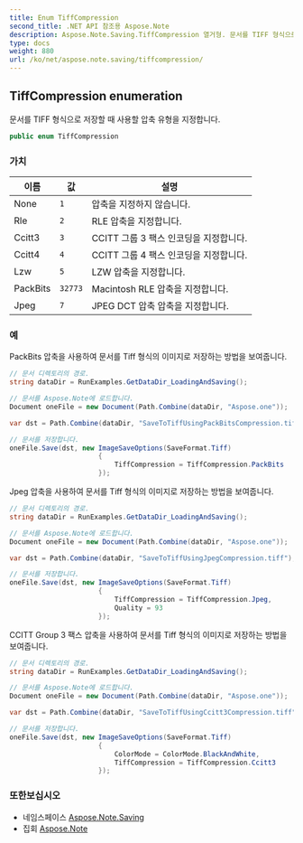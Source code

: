 ```yaml
---
title: Enum TiffCompression
second_title: .NET API 참조용 Aspose.Note
description: Aspose.Note.Saving.TiffCompression 열거형. 문서를 TIFF 형식으로 저장할 때 사용할 압축 유형을 지정합니다.
type: docs
weight: 880
url: /ko/net/aspose.note.saving/tiffcompression/
---
```

## TiffCompression enumeration

문서를 TIFF 형식으로 저장할 때 사용할 압축 유형을 지정합니다.

```csharp
public enum TiffCompression
```

### 가치

| 이름 | 값 | 설명 |
| --- | --- | --- |
| None | `1` | 압축을 지정하지 않습니다. |
| Rle | `2` | RLE 압축을 지정합니다. |
| Ccitt3 | `3` | CCITT 그룹 3 팩스 인코딩을 지정합니다. |
| Ccitt4 | `4` | CCITT 그룹 4 팩스 인코딩을 지정합니다. |
| Lzw | `5` | LZW 압축을 지정합니다. |
| PackBits | `32773` | Macintosh RLE 압축을 지정합니다. |
| Jpeg | `7` | JPEG DCT 압축 압축을 지정합니다. |

### 예

PackBits 압축을 사용하여 문서를 Tiff 형식의 이미지로 저장하는 방법을 보여줍니다.

```csharp
// 문서 디렉토리의 경로.
string dataDir = RunExamples.GetDataDir_LoadingAndSaving();

// 문서를 Aspose.Note에 로드합니다.
Document oneFile = new Document(Path.Combine(dataDir, "Aspose.one"));

var dst = Path.Combine(dataDir, "SaveToTiffUsingPackBitsCompression.tiff");

// 문서를 저장합니다.
oneFile.Save(dst, new ImageSaveOptions(SaveFormat.Tiff)
                      {
                          TiffCompression = TiffCompression.PackBits
                      });
```

Jpeg 압축을 사용하여 문서를 Tiff 형식의 이미지로 저장하는 방법을 보여줍니다.

```csharp
// 문서 디렉토리의 경로.
string dataDir = RunExamples.GetDataDir_LoadingAndSaving();

// 문서를 Aspose.Note에 로드합니다.
Document oneFile = new Document(Path.Combine(dataDir, "Aspose.one"));

var dst = Path.Combine(dataDir, "SaveToTiffUsingJpegCompression.tiff");

// 문서를 저장합니다.
oneFile.Save(dst, new ImageSaveOptions(SaveFormat.Tiff)
                      {
                          TiffCompression = TiffCompression.Jpeg,
                          Quality = 93
                      });
```

CCITT Group 3 팩스 압축을 사용하여 문서를 Tiff 형식의 이미지로 저장하는 방법을 보여줍니다.

```csharp
// 문서 디렉토리의 경로.
string dataDir = RunExamples.GetDataDir_LoadingAndSaving();

// 문서를 Aspose.Note에 로드합니다.
Document oneFile = new Document(Path.Combine(dataDir, "Aspose.one"));

var dst = Path.Combine(dataDir, "SaveToTiffUsingCcitt3Compression.tiff");

// 문서를 저장합니다.
oneFile.Save(dst, new ImageSaveOptions(SaveFormat.Tiff)
                      {
                          ColorMode = ColorMode.BlackAndWhite,
                          TiffCompression = TiffCompression.Ccitt3
                      });
```

### 또한보십시오

* 네임스페이스 [Aspose.Note.Saving](../../aspose.note.saving/)
* 집회 [Aspose.Note](../../)



